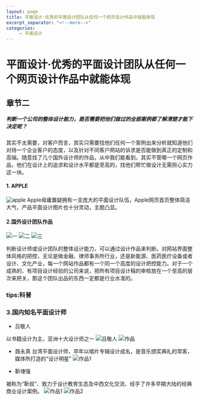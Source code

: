 ```yaml
---
layout: page
title: 平面设计·优秀的平面设计团队从任何一个网页设计作品中就能体现
excerpt_separator: "<!--more-->"
categories:
     - 平面设计
---
```


# 平面设计·优秀的平面设计团队从任何一个网页设计作品中就能体现

## 章节二
##### 判断一个公司的整体设计能力，是否需要把他们做过的全部案例都了解清楚才能下决定呢？
<!--more-->
其实不太需要，对客户而言，其实只需要找他们任何一个案例出来分析就知道他们对待一个企业客户的态度，以及针对不同客户网站的诉求是否能做到真正的定制和高端。随意找了几个国外设计师的作品，从中我们能看到，其实不管哪一个网页作品，他们在设计上的追求和设计水平都是至高的，找他们帮忙做设计无需担心实力这一块。

#### 1. APPLE
![apple](https://gimg2.baidu.com/image_search/src=http%3A%2F%2Ffile.adquan.com%2Fupload%2F20160831%2F1472626518995752.png&refer=http%3A%2F%2Ffile.adquan.com&app=2002&size=f9999,10000&q=a80&n=0&g=0n&fmt=jpeg?sec=1612497478&t=86214866d73f6e1965c3a940fb15dd5e)
Apple毋庸置疑拥有一支庞大的平面设计队伍，Apple网页首页整体简洁大气，产品平面设计图片也十分灵动，主题凸显。

#### 2.国外设计团队作品


![一](https://www.sumaart.com/media/images/20200801/15962804553215.png)
![二](https://www.sumaart.com/media/images/20200801/15962804579233.jpg)
![三](https://www.sumaart.com/media/images/20200801/15962804586258.jpg)  

判断设计师或设计团队的整体设计能力，可以通过设计作品来判断。对网站界面整体风格的把控，无论是做金融、律师事务所行业，还是新能源、医药医疗设备或者设计、文化产业，每一个网站作品都有一个同一个高度的设计把控能力。对于一个成熟的、有项目设计经验的公司来说，把所有项目设计稿的审核放在一个至高的层次来把关，那这个团队出品的东西一定都是行业水准的。

### tips:科普
### 3.国内知名平面设计师
* 吕敬人

以书籍设计为主，亚洲十大设计师之一
![吕敬人](https://pic2.zhimg.com/80/v2-b013bef1e924181010d65dd38cbf5220_720w.jpg?source=1940ef5c) 
![作品](https://pic4.zhimg.com/80/v2-e5f1180d6711d24fdc5da1ca15603517_720w.jpg?source=1940ef5c)

* 聂永真
台湾平面设计师，早年以唱片专辑设计成名，是音乐颁奖典礼的常客，媒体所打造的“设计明星”
![作品1](https://pic2.zhimg.com/80/v2-1e5f480bb30b07d7a89156a675a3ed9d_720w.jpg?source=1940ef5c)

* 靳埭强

被称为“靳叔”、致力于设计教育生态及中西文化交流、经手了许多早期大陆的经典商业设计案例。
![作品1](https://pic4.zhimg.com/80/v2-b45202d24236ed20bb1c4aa95e4ea06a_720w.jpg?source=1940ef5c)
![作品2](https://pic2.zhimg.com/80/v2-9ecd27295401dc70472ab90db2f197d3_720w.jpg?source=1940ef5c)
